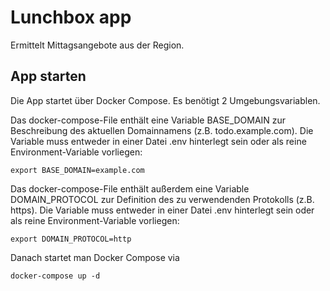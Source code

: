 # Lunchbox app
Ermittelt Mittagsangebote aus der Region.

## App starten
Die App startet über Docker Compose. Es benötigt 2 Umgebungsvariablen.

Das docker-compose-File enthält eine Variable BASE_DOMAIN zur Beschreibung des aktuellen Domainnamens (z.B. todo.example.com). Die Variable muss entweder in einer Datei .env hinterlegt sein oder als reine Environment-Variable vorliegen:

    export BASE_DOMAIN=example.com

Das docker-compose-File enthält außerdem eine Variable DOMAIN_PROTOCOL zur Definition des zu verwendenden Protokolls (z.B. https). Die Variable muss entweder in einer Datei .env hinterlegt sein oder als reine Environment-Variable vorliegen:

    export DOMAIN_PROTOCOL=http

Danach startet man Docker Compose via

    docker-compose up -d

